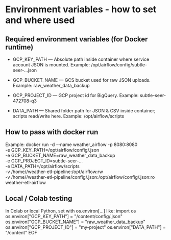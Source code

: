
# Environment variables - how to set and where used

## Required environment variables (for Docker runtime)

- GCP_KEY_PATH — Absolute path inside container where service account JSON is mounted.
  Example: /opt/airflow/config/subtle-seer-...json

- GCP_BUCKET_NAME — GCS bucket used for raw JSON uploads.
  Example: raw_weather_data_backup

- GCP_PROJECT_ID — GCP project id for BigQuery.
  Example: subtle-seer-472708-q3

- DATA_PATH — Shared folder path for JSON & CSV inside container; scripts read/write here.
  Example: /opt/airflow/scripts

## How to pass with docker run
Example:
docker run -d --name weather_airflow -p 8080:8080 \
  -e GCP_KEY_PATH=/opt/airflow/config/<KEY>.json \
  -e GCP_BUCKET_NAME=raw_weather_data_backup \
  -e GCP_PROJECT_ID=subtle-seer-... \
  -e DATA_PATH=/opt/airflow/scripts \
  -v /home/<user>/weather-etl-pipeline:/opt/airflow:rw \
  -v /home/<user>/weather-etl-pipeline/config/<key>.json:/opt/airflow/config/<key>.json:ro \
  weather-etl-airflow

## Local / Colab testing
In Colab or local Python, set with os.environ[...] like:
import os
os.environ["GCP_KEY_PATH"] = "/content/config/<KEY>.json"
os.environ["GCP_BUCKET_NAME"] = "raw_weather_data_backup"
os.environ["GCP_PROJECT_ID"] = "my-project"
os.environ["DATA_PATH"] = "/content"
EOF

